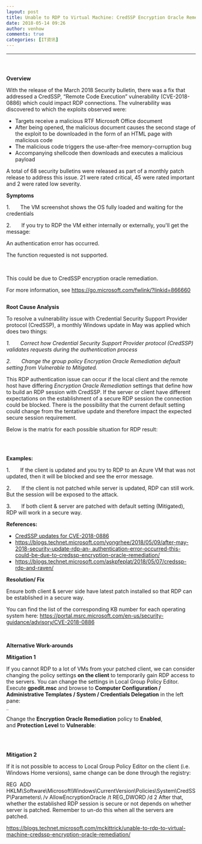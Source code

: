 ```yaml
---
layout: post
title: Unable to RDP to Virtual Machine: CredSSP Encryption Oracle Remediation
date: 2018-05-14 09:26
author: venhow
comments: true
categories: [IT资讯]
---
```

<header class="entry-header single">

<hr />

</header>

<div class="entry-content single">

<strong>Overview</strong>

With the release of the March 2018 Security bulletin, there was a fix that addressed a CredSSP, “Remote Code Execution” vulnerability (CVE-2018-0886) which could impact RDP connections. The vulnerability was discovered to which the exploits observed were:
<ul type="disc">
    <li>Targets receive a malicious RTF Microsoft Office document</li>
    <li>After being opened, the malicious document causes the second stage of the exploit to be downloaded in the form of an HTML page with malicious code</li>
    <li>The malicious code triggers the use-after-free memory-corruption bug</li>
    <li>Accompanying shellcode then downloads and executes a malicious payload</li>
</ul>
A total of 68 security bulletins were released as part of a monthly patch release to address this issue. 21 were rated critical, 45 were rated important and 2 were rated low severity.

<strong>Symptoms</strong>

1.       The VM screenshot shows the OS fully loaded and waiting for the credentials

2.       If you try to RDP the VM either internally or externally, you'll get the message:

An authentication error has occurred.

The function requested is not supported.

&nbsp;

This could be due to CredSSP encryption oracle remediation.

For more information, see <a href="https://go.microsoft.com/fwlink/?linkid=866660">https://go.microsoft.com/fwlink/?linkid=866660</a>

<img src="https://social.msdn.microsoft.com/Forums/getfile/1269889" alt="" />

<strong>Root Cause Analysis</strong>

To resolve a vulnerability issue with Credential Security Support Provider protocol (CredSSP), a monthly Windows update in May was applied which does two things:

<em>1.       </em><em>Correct how Credential Security Support Provider protocol (CredSSP) validates requests during the authentication process</em>

<em>2.       </em><em>Change the group policy Encryption Oracle Remediation default setting from Vulnerable to Mitigated.</em>

This RDP authentication issue can occur if the local client and the remote host have differing <em>Encryption Oracle Remediation</em> settings that define how to build an RDP session with CredSSP. If the server or client have different expectations on the establishment of a secure RDP session the connection could be blocked. There is the possibility that the current default setting could change from the tentative update and therefore impact the expected secure session requirement.

Below is the matrix for each possible situation for RDP result:

<img width="6" height="1" border="0" /><img src="https://social.msdn.microsoft.com/Forums/getfile/1269890" alt="" />

&nbsp;

<strong>Examples:</strong>

1.       If the client is updated and you try to RDP to an Azure VM that was not updated, then it will be blocked and see the error message.

2.       If the client is not patched while server is updated, RDP can still work. But the session will be exposed to the attack.

3.       If both client &amp; server are patched with default setting (Mitigated), RDP will work in a secure way.

<strong>References:</strong>
<ul type="disc">
    <li><a href="https://support.microsoft.com/en-us/help/4093492/credssp-updates-for-cve-2018-0886-march-13-2018" target="_blank" rel="noopener">CredSSP updates for CVE-2018-0886</a></li>
    <li><a href="https://blogs.technet.microsoft.com/yongrhee/2018/05/09/after-may-2018-security-update-rdp-an-%20authentication-error-occurred-this-could-be-due-to-credssp-encryption-oracle-remediation/">https://blogs.technet.microsoft.com/yongrhee/2018/05/09/after-may-2018-security-update-rdp-an- authentication-error-occurred-this-could-be-due-to-credssp-encryption-oracle-remediation/</a></li>
    <li><a href="https://blogs.technet.microsoft.com/askpfeplat/2018/05/07/credssp-rdp-and-raven/">https://blogs.technet.microsoft.com/askpfeplat/2018/05/07/credssp-rdp-and-raven/</a></li>
</ul>
<strong>Resolution/ Fix</strong>

Ensure both client &amp; server side have latest patch installed so that RDP can be established in a secure way.

You can find the list of the corresponding KB number for each operating system here: <a href="https://portal.msrc.microsoft.com/en-us/security-guidance/advisory/CVE-2018-0886" target="_blank" rel="noopener">https://portal.msrc.microsoft.com/en-us/security-guidance/advisory/CVE-2018-0886</a>

&nbsp;

<strong>Alternative Work-arounds</strong>

<strong>Mitigation 1</strong>

If you cannot RDP to a lot of VMs from your patched client, we can consider changing the policy settings <strong>on the client</strong> to temporarily gain RDP access to the servers. You can change the settings in Local Group Policy Editor. Execute <strong>gpedit.msc</strong> and browse to <strong>Computer Configuration / Administrative Templates / System / Credentials Delegation</strong> in the left pane:

<img width="6" height="3" border="0" /><img src="https://social.msdn.microsoft.com/Forums/getfile/1269891" alt="" />

Change the <strong>Encryption Oracle Remediation</strong> policy to <strong>Enabled</strong>, and <strong>Protection Level</strong> to <strong>Vulnerable</strong>:

<img width="6" height="2" border="0" /><img src="https://social.msdn.microsoft.com/Forums/getfile/1269892" alt="" />

&nbsp;

<strong>Mitigation 2</strong>

If it is not possible to access to Local Group Policy Editor on the client (i.e. Windows Home versions), same change can be done through the registry:

REG  ADD HKLM\Software\Microsoft\Windows\CurrentVersion\Policies\System\CredSSP\Parameters\ /v AllowEncryptionOracle /t REG_DWORD /d 2
After that, whether the established RDP session is secure or not depends on whether server is patched. Remember to un-do this when all the servers are patched.

https://blogs.technet.microsoft.com/mckittrick/unable-to-rdp-to-virtual-machine-credssp-encryption-oracle-remediation/

</div>
